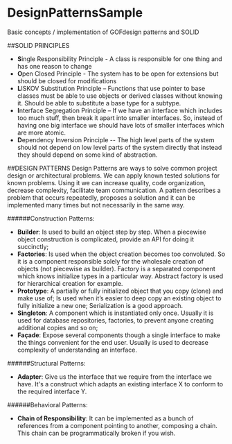 # DesignPatternsSample
Basic concepts / implementation of GOFdesign patterns and SOLID

##SOLID PRINCIPLES
- **S**ingle Responsibility Principle - A class is responsible for one thing and has one reason to change
- **O**pen Closed Principle - The system has to be open for extensions but should be closed for modifications
- **L**ISKOV Substitution Principle – Functions that use pointer to base classes must be able to use objects or derived classes without knowing it. Should be able to substitute a base type for a subtype.
- **I**nterface Segregation Principle – If we have an interface which includes too much stuff, then break it apart into smaller interfaces. So, instead of having one big interface we should have lots of smaller interfaces which are more atomic.
- **D**ependency Inversion Principle -- The high level parts of the system should not depend on low level parts of the system directly that instead they should depend on some kind of abstraction.

##DESIGN PATTERNS
Design Patterns are ways to solve common project design or architectural problems. We can apply known tested solutions for known problems. Using it we can increase quality, code organization, decrease complexity, facilitate team communication.
A pattern describes a problem that occurs repeatedly, proposes a solution and it can be implemented many times but not necessarily in the same way.

######Construction Patterns:
- **Builder**: Is used to build an object step by step. When a piecewise object construction is complicated, provide an API for doing it succinctly; 
- **Factories**: Is used when the object creation becomes too convoluted. So it is a component responsible solely for the wholesale creation of objects (not piecewise as builder). Factory is a separated component which knows initialize types in a particular way. Abstract factory is used for hierarchical creation for example.
- **Prototype**: A partially or fully initialized object that you copy (clone) and make use of; Is used when it’s easier to deep copy an existing object to fully initialize a new one; Serialization is a good approach.
- **Singleton**: A component which is instantiated only once. Usually it is used for database repositories, factories, to prevent anyone creating additional copies and so on;
- **Façade**: Expose several components though a single interface to make the things convenient for the end user. Usually is used to decrease complexity of understanding an interface.

######Structural Patterns:
- **Adapter**: Give us the interface that we require from the interface we have. It's a construct which adapts an existing interface X to conform to the required interface Y.

######Behavioral Patterns:
- **Chain of Responsibility**: It can be implemented as a bunch of references from a component pointing to another, composing a chain. This chain can be programmatically broken if you wish.
